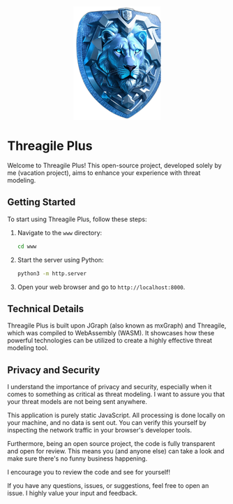 <p align="center">
  <img src="./www/images/logo.png" alt="Threagile Plus Logo" width="200">
</p>


# Threagile Plus

Welcome to Threagile Plus! This open-source project, developed solely by me (vacation project), aims to enhance your experience with threat modeling.

## Getting Started

To start using Threagile Plus, follow these steps:

1. Navigate to the `www` directory:
    ```bash
    cd www
    ```
2. Start the server using Python:
    ```bash
    python3 -m http.server
    ```
3. Open your web browser and go to `http://localhost:8000`.

## Technical Details

Threagile Plus is built upon JGraph (also known as mxGraph) and Threagile, which was compiled to WebAssembly (WASM). It showcases how these powerful technologies can be utilized to create a highly effective threat modeling tool.

## Privacy and Security

I understand the importance of privacy and security, especially when it comes to something as critical as threat modeling. I want to assure you that your threat models are not being sent anywhere. 

This application is purely static JavaScript. All processing is done locally on your machine, and no data is sent out. You can verify this yourself by inspecting the network traffic in your browser's developer tools.

Furthermore, being an open source project, the code is fully transparent and open for review. This means you (and anyone else) can take a look and make sure there's no funny business happening. 

I encourage you to review the code and see for yourself! 

If you have any questions, issues, or suggestions, feel free to open an issue. I highly value your input and feedback.
